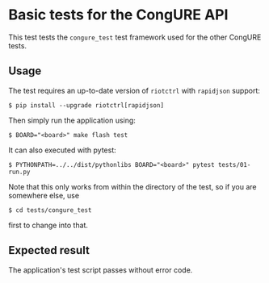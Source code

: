 Basic tests for the CongURE API
===============================

This test tests the `congure_test` test framework used for the other CongURE
tests.

Usage
-----

The test requires an up-to-date version of `riotctrl` with `rapidjson` support:

```console
$ pip install --upgrade riotctrl[rapidjson]
```

Then simply run the application using:

```console
$ BOARD="<board>" make flash test
```

It can also executed with pytest:

```console
$ PYTHONPATH=../../dist/pythonlibs BOARD="<board>" pytest tests/01-run.py
```

Note that this only works from within the directory of the test, so if you are
somewhere else, use

```console
$ cd tests/congure_test
```

first to change into that.

Expected result
---------------

The application's test script passes without error code.
